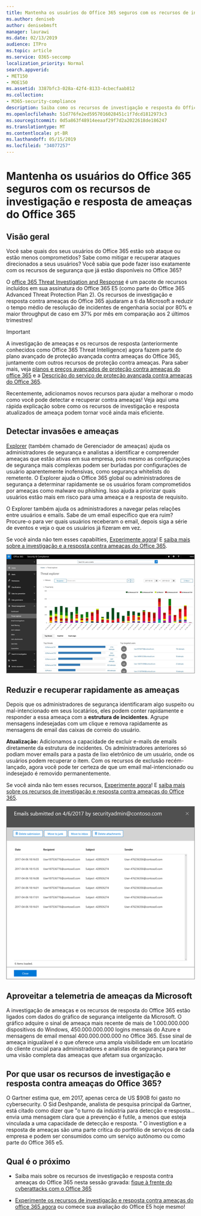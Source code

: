 ```yaml
---
title: Mantenha os usuários do Office 365 seguros com os recursos de investigação e resposta de ameaças do Office 365
ms.author: deniseb
author: denisebmsft
manager: laurawi
ms.date: 02/13/2019
audience: ITPro
ms.topic: article
ms.service: O365-seccomp
localization_priority: Normal
search.appverid:
- MET150
- MOE150
ms.assetid: 3387bfc3-028a-42f4-8133-4cbecfaab812
ms.collection:
- M365-security-compliance
description: Saiba como os recursos de investigação e resposta do Office 365 podem ajudar sua organização a detectar invasões e ameaças, e reduzir rapidamente e recuperar contra ameaças.
ms.openlocfilehash: 51d776fe2ed5957016028451c1f7dcd1812973c3
ms.sourcegitcommit: 0d5a863f48914eeaaf29f7d2a2022618de186247
ms.translationtype: MT
ms.contentlocale: pt-BR
ms.lasthandoff: 05/15/2019
ms.locfileid: "34077257"
---
```

# <a name="keep-your-office-365-users-safe-with-office-365-threat-investigation-and-response-capabilities"></a>Mantenha os usuários do Office 365 seguros com os recursos de investigação e resposta de ameaças do Office 365

## <a name="overview"></a>Visão geral

Você sabe quais dos seus usuários do Office 365 estão sob ataque ou estão menos comprometidos? Sabe como mitigar e recuperar ataques direcionados a seus usuários? Você sabia que pode fazer isso exatamente com os recursos de segurança que já estão disponíveis no Office 365? 
  
O [office 365 Threat Investigation and Response](office-365-ti.md) é um pacote de recursos incluídos em sua assinatura do Office 365 E5 (como parte do Office 365 Advanced Threat Protection Plan 2). Os recursos de investigação e resposta contra ameaças do Office 365 ajudaram a ti da Microsoft a reduzir o tempo médio de resolução de incidentes de engenharia social por 80% e maior throughput de caso em 37% por mês em comparação aos 2 últimos trimestres! 

> [!IMPORTANT]
> A investigação de ameaças e os recursos de resposta (anteriormente conhecidos como Office 365 Threat Intelligence) agora fazem parte do plano avançado de proteção avançada contra ameaças do Office 365, juntamente com outros recursos de proteção contra ameaças. Para saber mais, veja [planos e preços avançados de proteção contra ameaças do office 365](https://products.office.com/exchange/advance-threat-protection) e a [Descrição do serviço de proteção avançada contra ameaças do Office 365](https://docs.microsoft.com/office365/servicedescriptions/office-365-advanced-threat-protection-service-description).
  
Recentemente, adicionamos novos recursos para ajudar a melhorar o modo como você pode detectar e recuperar contra ameaças! Veja aqui uma rápida explicação sobre como os recursos de investigação e resposta atualizados de ameaça podem tornar você ainda mais eficiente.
  
## <a name="detect-intrusions-and-threats"></a>Detectar invasões e ameaças

[Explorer](use-explorer-in-security-and-compliance.md) (também chamado de Gerenciador de ameaças) ajuda os administradores de segurança e analistas a identificar e compreender ameaças que estão ativas em sua empresa, pois mesmo as configurações de segurança mais complexas podem ser burladas por configurações de usuário aparentemente inofensivas, como segurança whitelists do remetente. O Explorer ajuda o Office 365 global ou administradores de segurança a determinar rapidamente se os usuários foram comprometidos por ameaças como malware ou phishing. Isso ajuda a priorizar quais usuários estão mais em risco para uma ameaça e a resposta de requisito. 
  
O Explorer também ajuda os administradores a navegar pelas relações entre usuários e emails. Sabe de um email específico que era ruim? Procure-o para ver quais usuários receberam o email, depois siga a série de eventos e veja o que os usuários já fizeram em vez.

Se você ainda não tem esses capabilties, [Experimente agora](https://aka.ms/tryo365threatintel3)! E [saiba mais sobre a investigação e a resposta contra ameaças do Office 365](https://aka.ms/readmoreabouto365threatintel).
  
![Captura de tela do explorador de ameaças no Office 365, codificado em cores pela família de malware](media/591338dd-252a-437d-b5f2-87aa42e74b0c.png)
  
## <a name="quickly-mitigate-and-recover-from-threats"></a>Reduzir e recuperar rapidamente as ameaças

Depois que os administradores de segurança identificaram algo suspeito ou mal-intencionado em seus locatários, eles podem conter rapidamente e responder a essa ameaça com a **estrutura de incidentes**. Agrupe mensagens indesejadas com um clique e remova rapidamente as mensagens de email das caixas de correio do usuário. 
  
 **Atualização:** Adicionamos a capacidade de excluir e-mails de emails diretamente da estrutura de incidentes. Os administradores anteriores só podiam mover emails para a pasta de lixo eletrônico de um usuário, onde os usuários podem recuperar o item. Com os recursos de exclusão recém-lançado, agora você pode ter certeza de que um email mal-intencionado ou indesejado é removido permanentemente. 
  
Se você ainda não tem esses recursos, [Experimente agora](https://aka.ms/tryo365threatintel3)! E [saiba mais sobre os recursos de investigação e resposta contra ameaças do Office 365](https://aka.ms/readmoreabouto365threatintel).
  
![Captura de tela da lista de emails de correção de incidentes](media/9d8452d3-d8d2-4b26-81f9-76396e08dd17.png)
  
## <a name="leverage-the-threat-telemetry-of-microsoft"></a>Aproveitar a telemetria de ameaças da Microsoft

A investigação de ameaças e os recursos de resposta do Office 365 estão ligados com dados do gráfico de segurança inteligente da Microsoft. O gráfico adquire o sinal de ameaça mais recente de mais de 1.000.000.000 dispositivos do Windows, 450.000.000.000 logins mensais do Azure e mensagens de email mensal 400.000.000.000 no Office 365. Esse sinal de ameaça inigualável é o que oferece uma ampla visibilidade em um locatário do cliente crucial para administradores e analistas de segurança para ter uma visão completa das ameaças que afetam sua organização. 
  
   
## <a name="why-use-office-365-threat-investigation-and-response-capabilities"></a>Por que usar os recursos de investigação e resposta contra ameaças do Office 365?

O Gartner estima que, em 2017, apenas cerca de US $90B foi gasto no cybersecurity. O Sid Deshpande, analista de pesquisa principal da Gartner, está citado como dizer que "o turno da indústria para detecção e resposta... envia uma mensagem clara que a prevenção é futile, a menos que esteja vinculada a uma capacidade de detecção e resposta. " O investigtion e a resposta de ameaças são uma parte crítica do portfólio de serviços de cada empresa e podem ser consumidos como um serviço autônomo ou como parte do Office 365 e5.
  
## <a name="whats-next"></a>Qual é o próximo

- Saiba mais sobre os recursos de investigação e resposta contra ameaças do Office 365 nesta sessão gravada: [fique à frente do cyberattacks com o Office 365](https://myignite.microsoft.com/videos/53723)
    
- [Experimente os recursos de investigação e resposta contra ameaças do office 365 agora](https://aka.ms/tryo365threatintel3) ou comece sua avaliação do Office E5 hoje mesmo! 
    

